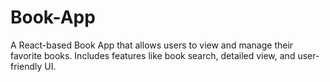 
# Book-App

A React-based Book App that allows users to view and manage their favorite books. Includes features like book search, detailed view, and user-friendly UI.
